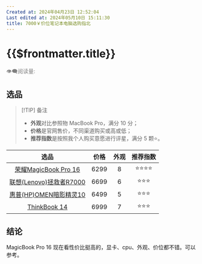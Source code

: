 ```yaml
---
Created at: 2024年04月23日 12:52:04
Last edited at: 2024年05月10日 15:11:30
title: 7000￥价位笔记本电脑选购指北
---
```

# {{$frontmatter.title}}

<div class="flex gap-[4px] items-center" style="color:gray;font-size:14px;">
  👁️‍🗨️阅读量: <span id="busuanzi_container_page_pv">
    <span id="busuanzi_value_page_pv" />
  </span>
</div>

## 选品
> [!TIP] 备注
> - **外观**对比参照物 MacBook Pro，满分 10 分；
> - **价格**是官网售价，不同渠道购买或高或低；
> - **推荐指数**是按照我个人购买意愿进行评星，满分 5 颗⭐。

|                                                         选品                                                          |  价格  | 外观  | 推荐指数 |
| :-----------------------------------------------------------------------------------------------------------------: | :--: | :-: | :--: |
|             [荣耀MagicBook Pro 16](https://www.honor.com/cn/shop/product/10086047786144.html?cid=132368)              | 6299 |  8  | ⭐⭐⭐⭐ |
|                        [联想(Lenovo)拯救者R7000](https://item.lenovo.com.cn/product/1032483.html)                        | 6699 |  6  | ⭐⭐⭐  |
| [惠普(HP)OMEN暗影精灵10](https://www.hpstore.cn/hp-omen-gaming-laptop-16-wd0009tx-9x3r4pa.html?facetref=80cb7a040ccce00e) | 6499 |  5  | ⭐⭐⭐  |
|                            [ThinkBook 14](https://tk.lenovo.com.cn/product/1034883.html)                            | 6999 |  7  | ⭐⭐⭐  |
## 结论
MagicBook Pro 16 现在看性价比挺高的，显卡、cpu、外观、价位都不错。可以参考。